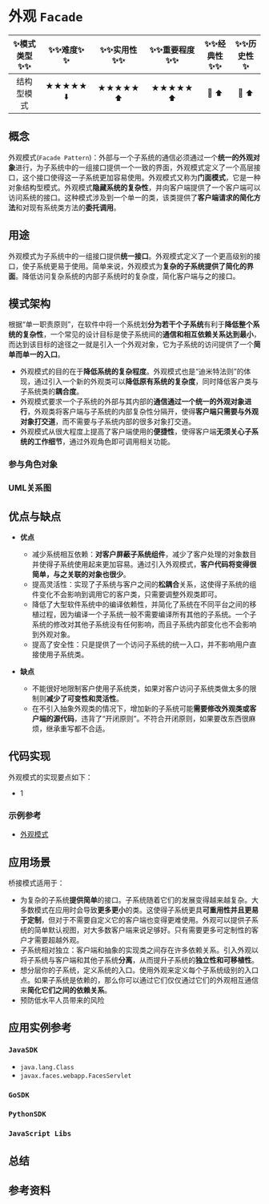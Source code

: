 # 外观 `Facade`

| :sparkles:模式类型:sparkles::sparkles:|:sparkles::sparkles:难度:sparkles:  :sparkles: | :sparkles::sparkles:实用性:sparkles::sparkles: | :sparkles::sparkles:重要程度:sparkles::sparkles: |  :sparkles::sparkles:经典性:sparkles::sparkles: | :sparkles::sparkles:历史性:sparkles: |
| :----------------------------------------: | :-----------------------------------------------: | :-------------------------------------------------: | :----------------------------------------------------: | :--------------------------------------------------: | :--------------------------------------: |
|                 结构型模式                           |                ★★★★★ :arrow_down:                 |                  ★★★★★ :arrow_up:                   |                    ★★★★★ :arrow_up:                    |              :green_heart:  :arrow_up:               |        :green_heart:  :arrow_up:         |

## 概念
外观模式(`Facade Pattern`)：外部与一个子系统的通信必须通过一个**统一的外观对象**进行，为子系统中的一组接口提供一个一致的界面，外观模式定义了一个高层接口，这个接口使得这一子系统更加容易使用。外观模式又称为**门面模式**，它是一种对象结构型模式。外观模式**隐藏系统的复杂性**，并向客户端提供了一个客户端可以访问系统的接口。这种模式涉及到一个单一的类，该类提供了**客户端请求的简化方法**和对现有系统类方法的**委托调用**。

## 用途
外观模式为子系统中的一组接口提供**统一接口**。外观模式定义了一个更高级别的接口，使子系统更易于使用。简单来说，外观模式为**复杂的子系统提供了简化的界面**。降低访问复杂系统的内部子系统时的复杂度，简化客户端与之的接口。


## 模式架构
根据“单一职责原则”，在软件中将一个系统划**分为若干个子系统**有利于**降低整个系统的复杂性**，一个常见的设计目标是使子系统间的**通信和相互依赖关系达到最小**，而达到该目标的途径之一就是引入一个外观对象，它为子系统的访问提供了一个**简单而单一的入口**。 
- 外观模式的目的在于**降低系统的复杂程度**。外观模式也是“迪米特法则”的体现，通过引入一个新的外观类可以**降低原有系统的复杂度**，同时降低客户类与子系统类的**耦合度**。
- 外观模式要求一个子系统的外部与其内部的**通信通过一个统一的外观对象进行**，外观类将客户端与子系统的内部复杂性分隔开，使得**客户端只需要与外观对象打交道**，而不需要与子系统内部的很多对象打交道。 
- 外观模式从很大程度上提高了客户端使用的**便捷性**，使得客户端**无须关心子系统的工作细节**，通过外观角色即可调用相关功能。


### 参与角色对象



### UML关系图



## 优点与缺点
+ **优点**
	+ 减少系统相互依赖：**对客户屏蔽子系统组件**，减少了客户处理的对象数目并使得子系统使用起来更加容易。通过引入外观模式，**客户代码将变得很简单，与之关联的对象也很少**。
	+ 提高灵活性：实现了子系统与客户之间的**松耦合**关系，这使得子系统的组件变化不会影响到调用它的客户类，只需要调整外观类即可。
	+ 降低了大型软件系统中的编译依赖性，并简化了系统在不同平台之间的移植过程，因为编译一个子系统一般不需要编译所有其他的子系统。一个子系统的修改对其他子系统没有任何影响，而且子系统内部变化也不会影响到外观对象。
	+ 提高了安全性：只是提供了一个访问子系统的统一入口，并不影响用户直接使用子系统类。
	
+ **缺点**
	+ 不能很好地限制客户使用子系统类，如果对客户访问子系统类做太多的限制则**减少了可变性和灵活性**。
	+ 在不引入抽象外观类的情况下，增加新的子系统可能**需要修改外观类或客户端的源代码**，违背了“开闭原则”。不符合开闭原则，如果要改东西很麻烦，继承重写都不合适。

## 代码实现
外观模式的实现要点如下：
+ 1

### 示例参考
+ [外观模式](./java/io/github/hooj0/facade/)

## 应用场景
桥接模式适用于：
+ 为复杂的子系统**提供简单**的接口。子系统随着它们的发展变得越来越复杂。大多数模式在应用时会导致**更多更小**的类。这使得子系统更具**可重用性并且更易于定制**，但对于不需要自定义它的客户端也变得更难使用。外观可以提供子系统的简单默认视图，对大多数客户端来说足够好。只有需要更多可定制性的客户才需要超越外观。
+ 子系统相对独立：客户端和抽象的实现类之间存在许多依赖关系。引入外观以将子系统与客户端和其他子系统**分离**，从而提升子系统的**独立性和可移植性**。
+ 想分层你的子系统，定义系统的入口。使用外观来定义每个子系统级别的入口点。如果子系统是依赖的，那么你可以通过它们仅仅通过它们的外观相互通信来**简化它们之间的依赖关系**。
+ 预防低水平人员带来的风险

## 应用实例参考

### `JavaSDK` 
+ `java.lang.Class`
+ `javax.faces.webapp.FacesServlet`

### `GoSDK`

### `PythonSDK`

### `JavaScript Libs`



## 总结



## 参考资料





